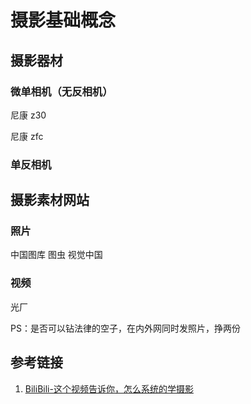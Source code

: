 # 摄影基础概念


## 摄影器材


### 微单相机（无反相机）

尼康 z30

尼康 zfc



### 单反相机



## 摄影素材网站

### 照片

中国图库
图虫
视觉中国

### 视频

光厂


PS：是否可以钻法律的空子，在内外网同时发照片，挣两份


## 参考链接

1. [BiliBili-这个视频告诉你，怎么系统的学摄影](https://www.bilibili.com/video/BV1QT411n7Qq)